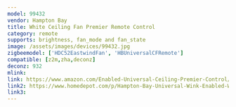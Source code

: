 ```yaml
---
model: 99432
vendor: Hampton Bay 
title: White Ceiling Fan Premier Remote Control
category: remote
supports: brightness, fan_mode and fan_state
image: /assets/images/devices/99432.jpg
zigbeemodel: ['HDC52EastwindFan', 'HBUniversalCFRemote']
compatible: [z2m,zha,deconz]
deconz: 932
mlink: 
link: https://www.amazon.com/Enabled-Universal-Ceiling-Premier-Control/dp/B077ZHDLY3
link2: https://www.homedepot.com/p/Hampton-Bay-Universal-Wink-Enabled-White-Ceiling-Fan-Premier-Remote-Control-99432/206591100
link3: 
---
```


